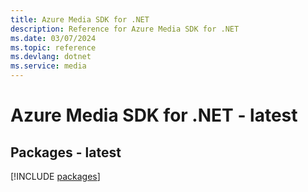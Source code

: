 ```yaml
---
title: Azure Media SDK for .NET
description: Reference for Azure Media SDK for .NET
ms.date: 03/07/2024
ms.topic: reference
ms.devlang: dotnet
ms.service: media
---
```

# Azure Media SDK for .NET - latest
## Packages - latest
[!INCLUDE [packages](media-index.md)]
